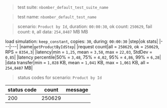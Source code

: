 > test suite: `nbomber_default_test_suite_name`

> test name: `nbomber_default_test_name`

> scenario: `Product by Id`, duration: `00:00:30`, ok count: `250629`, fail count: `0`, all data: `254,8487` MB MB

load simulation: `keep_constant`, copies: `30`, during: `00:00:30`
|step|ok stats|
|---|---|
|name|`getProductByIdStep`|
|request count|all = `250629`, ok = `250629`, RPS = `8354,3`|
|latency|min = `1,25`, mean = `3,58`, max = `22,03`, StdDev = `0,85`|
|latency percentile|50% = `3,48`, 75% = `4,02`, 95% = `4,86`, 99% = `6,28`|
|data transfer|min = `1,028` KB, mean = `1,041` KB, max = `1,061` KB, all = `254,8487` MB|
> status codes for scenario: `Product by Id`

|status code|count|message|
|---|---|---|
|200|250629||


